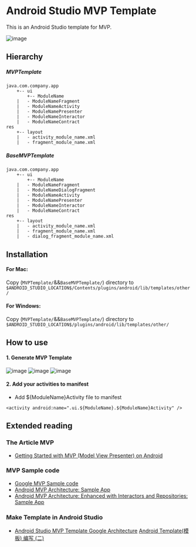 # Android Studio MVP Template

This is an Android Studio template for MVP. 

![image](https://miro.medium.com/max/700/0*4E8U5YuG22bLp4h8.)

## Hierarchy

##### MVPTemplate
```
java.com.company.app
	+-- ui
    	+-- ModuleName
	|	- ModuleNameFragment
	|	- ModuleNameActivity
	|	- ModuleNamePresenter
	|	- ModuleNameInteractor
	|	- ModuleNameContract
res
	+-- layout
	|	- activity_module_name.xml
	|	- fragment_module_name.xml
```

##### BaseMVPTemplate
```
java.com.company.app
	+-- ui
    	+-- ModuleName
	|	- ModuleNameFragment
	|	- ModuleNameDialogFragment
	|	- ModuleNameActivity
	|	- ModuleNamePresenter
	|	- ModuleNameInteractor
	|	- ModuleNameContract
res
	+-- layout
	|	- activity_module_name.xml
	|	- fragment_module_name.xml
	|	- dialog_fragment_module_name.xml
```


## Installation

#### For Mac:

Copy (`MVPTemplate/`&&`BaseMVPTemplate/`) directory to `$ANDROID_STUDIO_LOCATION$/Contents/plugins/android/lib/templates/other/`

#### For Windows:

Copy (`MVPTemplate/`&&`BaseMVPTemplate/`) directory to `$ANDROID_STUDIO_LOCATION$/plugins/android/lib/templates/other/`

## How to use

#### 1. Generate MVP Template
![image](https://drive.google.com/uc?export=view&id=15esxyryuWLJvFG5XAQRF3fpsWc8qBagZ)
![image](https://drive.google.com/uc?export=view&id=1TiAXQbhri88kpfxXg4dGLjTiC8XBMAWO)
![image](https://drive.google.com/uc?export=view&id=1zuuPlIVYyU8WxILklXdGaYorEfh9NMr8)


#### 2. Add your activities to manifest
* Add ${ModuleName}Activity file to manifest
```
<activity android:name=".ui.${ModuleName}.${ModuleName}Activity" />
```

## Extended reading
### The Article MVP
* [Getting Started with MVP (Model View Presenter) on Android](https://github.com/googlesamples/android-architecture/tree/todo-mvp-kotlin)

### MVP Sample code
* [Google MVP Sample code](https://github.com/googlesamples/android-architecture/tree/todo-mvp-kotlin)
* [Android MVP Architecture: Sample App](https://github.com/MindorksOpenSource/android-mvp-architecture)
* [Android MVP Architecture: Enhanced with Interactors and Repositories: Sample App](https://github.com/MindorksOpenSource/android-mvp-interactor-architecture)

### Make Template in Android Studio
* [Android Studio MVP Template Google Architecture](https://proandroiddev.com/android-studio-mvp-template-google-architecture-29c93a940341)
[Android Template(模板) 编写 (二)](https://www.jianshu.com/p/b53e89ea5ea5)


